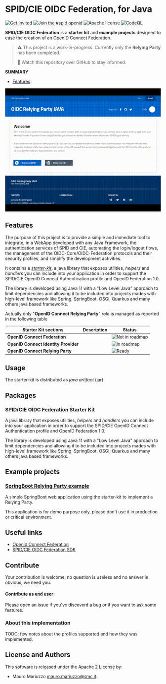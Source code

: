 # SPID/CIE OIDC Federation, for Java

[![Get invited](https://slack.developers.italia.it/badge.svg)](https://slack.developers.italia.it/)
[![Join the #spid openid](https://img.shields.io/badge/Slack%20channel-%23spid%20openid-blue.svg)](https://developersitalia.slack.com/archives/C7E85ED1N/)
![Apache license](https://img.shields.io/badge/license-Apache%202-blue.svg)
[![CodeQL](https://github.com/italia/spid-cie-oidc-java/actions/workflows/codeql.yml/badge.svg)](https://github.com/italia/spid-cie-oidc-java/actions/workflows/codeql.yml)

**SPID/CIE OIDC Federation** is a **starter kit** and **example projects** designed to ease the creation of an OpenID Connect Federation. 







> ⚠️ This project is a work-in-progress. Currently only the **Relying Party** has been completed.
>
> 👀 Watch this repository over GitHub to stay informed.



**SUMMARY**
* [Features](#features)


![preview](preview.gif)

## Features

The purpose of this project is to provide a simple and immediate tool to integrate, in a WebApp developed with any Java Framework, the authentication services of SPID and CIE, automating the login/logout flows, the management of the OIDC-Core/OIDC-Federation protocols and their security profiles, and simplify the development activities.

It contains a _[starter-kit](starter-kit)_, a java library that exposes utilities, _helpers_ and _handlers_ you can include into your application in order to support the SPID/CIE OpenID Connect Authentication profile and OpenID Federation 1.0.

The library is developed using Java 11 with a "Low Level Java" approach to limit dependencies and allowing it to be included into projects mades with high-level framework like Spring, SpringBoot, OSGi, Quarkus and many others java based frameworks.

Actually only "**OpenID Connect Relying Party**" _role_ is managed as reported in the following table

| Starter Kit sections                 | Description | Status                                   |
| ------------------------------------ | ----------- | ---------------------------------------- |
| **OpenID Connect Federation**        |             | ![Not in roadmap][status-not-in-roadmap] |
| **OpenID Connect Identity Provider** |             | ![In roadmap][status-roadmap]            |
| **OpenID Connect Relying Party**     |             | ![Ready][status-ready]                   |



## Usage

The starter-kit is distributed as _java artifact_ (jar) 

## Packages

### SPID/CIE OIDC Federation Starter Kit

A java library that exposes utilities, _helpers_ and _handlers_ you can include into your application in order
to support the SPID/CIE OpenID Connect Authentication profile and OpenID Federation 1.0.

The library is developed using Java 11 with a "Low Level Java" approach to limit dependencies and allowing it to
be included into projects mades with high-level framework like Spring, SpringBoot, OSGi, Quarkus and many others java based frameworks.


## Example projects

### [SpringBoot Relying Party example](examples/relying-party-spring-boot)

A simple SpringBoot web application using the starter-kit to implement a Relying Party.

This application is for demo purpose only, please don't use it in production or critical environment.


## Useful links

* [Openid Connect Federation](https://openid.net/specs/openid-connect-federation-1_0.html)
* [SPID/CIE OIDC Federation SDK](https://github.com/italia/spid-cie-oidc-django)


## Contribute

Your contribution is welcome, no question is useless and no answer is obvious, we need you.

#### Contribute as end user

Please open an issue if you've discoverd a bug or if you want to ask some features.

### About this implementation

TODO: few notes about the profiles supported and how they was implemented.


## License and Authors

This software is released under the Apache 2 License by:

- Mauro Mariuzzo <mauro.mariuzzo@smc.it>.

[status-roadmap]: https://img.shields.io/badge/status-in%20roadmap-inactive
[status-not-in-roadmap]: https://img.shields.io/badge/status-not%20in%20roadmap-inactive
[status-ready]: https://img.shields.io/badge/status-ready-success
